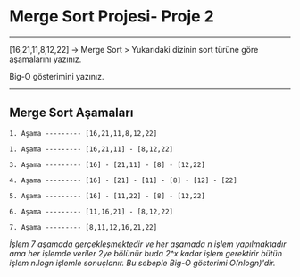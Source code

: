 # Merge Sort Projesi- Proje 2

***
[16,21,11,8,12,22] -> Merge Sort > Yukarıdaki dizinin sort türüne göre aşamalarını yazınız.

Big-O gösterimini yazınız.
***

## Merge Sort Aşamaları

```
1. Aşama --------- [16,21,11,8,12,22]

1. Aşama --------- [16,21,11] - [8,12,22]

3. Aşama --------- [16] - [21,11] - [8] - [12,22]

4. Aşama --------- [16] - [21] - [11] - [8] - [12] - [22]

5. Aşama --------- [16] - [11,22] - [8] - [12,22]

6. Aşama --------- [11,16,21] - [8,12,22]

7. Aşama --------- [8,11,12,16,21,22]

```

*İşlem 7 aşamada gerçekleşmektedir ve her aşamada n işlem yapılmaktadır ama her işlemde veriler 2ye bölünür buda 2^x kadar işlem gerektirir bütün işlem n.logn işlemle sonuçlanır. Bu sebeple Big-O gösterimi O(nlogn)'dir.*
